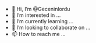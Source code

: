 - 👋 Hi, I’m @Geceninlordu
- 👀 I’m interested in ...
- 🌱 I’m currently learning ...
- 💞️ I’m looking to collaborate on ...
- 📫 How to reach me ...

<!---
Geceninlordu/Geceninlordu is a ✨ special ✨ repository because its `README.md` (this file) appears on your GitHub profile.
You can click the Preview link to take a look at your changes.
--->
